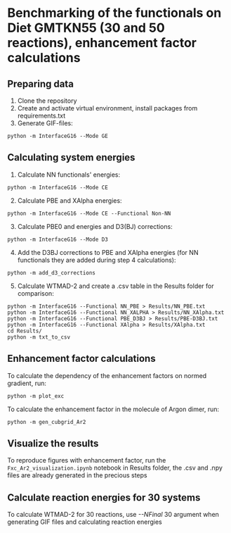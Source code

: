 # Benchmarking of the functionals on Diet GMTKN55 (30 and 50 reactions), enhancement factor calculations


## Preparing data

1) Clone the repository
2) Create and activate virtual environment, install packages from requirements.txt
3) Generate GIF-files:
```
python -m InterfaceG16 --Mode GE
```

## Calculating system energies
1) Calculate NN functionals' energies:
```
python -m InterfaceG16 --Mode CE
```

2) Calculate PBE and XAlpha energies:

```
python -m InterfaceG16 --Mode CE --Functional Non-NN
```
3) Calculate PBE0 and energies and D3(BJ) corrections:
```
python -m InterfaceG16 --Mode D3
```

4) Add the D3BJ corrections to PBE and XAlpha energies (for NN functionals they are added during step 4 calculations):

```
python -m add_d3_corrections
```

5) Calculate WTMAD-2 and create a .csv table in the Results folder for comparison:
```
python -m InterfaceG16 --Functional NN_PBE > Results/NN_PBE.txt
python -m InterfaceG16 --Functional NN_XALPHA > Results/NN_XAlpha.txt
python -m InterfaceG16 --Functional PBE_D3BJ > Results/PBE-D3BJ.txt
python -m InterfaceG16 --Functional XAlpha > Results/XAlpha.txt
cd Results/
python -m txt_to_csv
```

## Enhancement factor calculations
To calculate the dependency of the enhancement factors on normed gradient, run:
```
python -m plot_exc
```

To calculate the enhancement factor in the molecule of Argon dimer, run:
```
python -m gen_cubgrid_Ar2
```

## Visualize the results
To reproduce figures with enhancement factor, run the `Fxc_Ar2_visualization.ipynb` notebook in Results folder, the .csv and .npy files are already generated in the precious steps

## Calculate reaction energies for 30 systems
To calculate WTMAD-2 for 30 reactions, use *--NFinal* 30 argument when generating GIF files and calculating reaction energies
